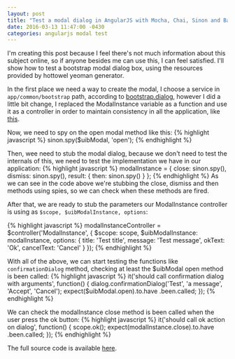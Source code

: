 ```yaml
---
layout: post
title: "Test a modal dialog in AngularJS with Mocha, Chai, Sinon and BardJS"
date: 2016-03-13 11:47:00 -0430
categories: angularjs modal test
---
```

I'm creating this post because I feel there's not much information about this subject online, so if anyone besides
me can use this, I can feel satisfied. I'll show how to test a bootstrap modal dialog box, using the resources 
provided by hottowel yeoman generator.

In the first place we need a way to create the modal, I choose a service in `app/common/bootstrap` path,
according to 
[bootstrap.dialog](https://github.com/johnpapa/HotTowel-Angular/blob/master/NuGet/HotTowel-NG/app/common/bootstrap/bootstrap.dialog.js), 
however I did a little bit change, I replaced the ModalInstance variable as a function
and use it as a controller in order to maintain consistency in all the application, like
[this](https://github.com/werner/angularjs_demo/blob/master/src/client/app/common/bootstrap/bootstrap.dialog.js#L11).

Now, we need to spy on the open modal method like this:
{% highlight javascript %}
sinon.spy($uibModal, 'open');
{% endhighlight %}

Then, wee need to stub the modal dialog, because we don't need to test the internals of this, we need to test 
the implementation we have in our application:
{% highlight javascript %}
modalInstance = {
    close: sinon.spy(),
    dismiss: sinon.spy(),
    result: {
        then: sinon.spy()
    }
};
{% endhighlight %}
As we can see in the code above we're stubbing the close, dismiss and then methods using spies,
so we can check when these methods are fired.

After that, we are ready to stub the parameters our ModalInstance controller
is using as `$scope, $uibModalInstance, options`:

{% highlight javascript %}
modalInstanceController = $controller('ModalInstance', {
    $scope: scope,
    $uibModalInstance: modalInstance,
    options: {
        title: 'Test title',
        message: 'Test message',
        okText: 'Ok',
        cancelText: 'Cancel'
    }
});
{% endhighlight %}

With all of the above, we can start testing the functions like `confirmationDialog` method,
checking at least the $uibModal open method is been called:
{% highlight javascript %}
it('should call confirmation dialog with arguments', function() {
    dialog.confirmationDialog('Test', 'a message', 'Accept', 'Cancel');
    expect($uibModal.open).to.have
        .been.called;
});
{% endhighlight %}

We can check the modalInstance close method is been called when the user press the ok button:
{% highlight javascript %}
it('should call ok action on dialog', function() {
    scope.ok();
    expect(modalInstance.close).to.have
        .been.called;
});
{% endhighlight %}

The full source code is available
[here](https://github.com/werner/angularjs_demo/blob/master/src/client/app/common/bootstrap/bootstrap.dialog.spec.js).
